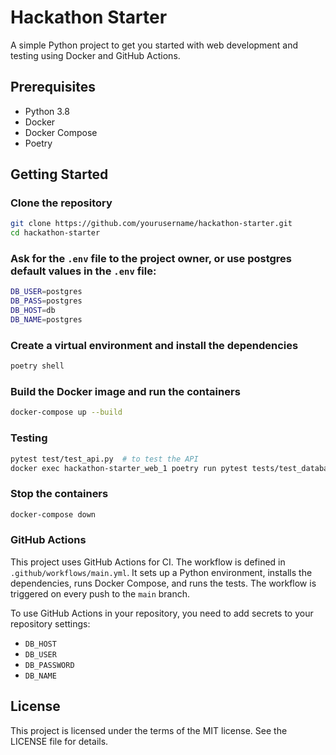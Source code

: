 # Hackathon Starter

A simple Python project to get you started with web development and testing using Docker and GitHub Actions.

## Prerequisites

- Python 3.8
- Docker
- Docker Compose
- Poetry

## Getting Started
### Clone the repository

```bash
git clone https://github.com/yourusername/hackathon-starter.git
cd hackathon-starter
```

### Ask for the `.env` file to the project owner, or use postgres default values in the `.env` file:

```bash
DB_USER=postgres
DB_PASS=postgres
DB_HOST=db
DB_NAME=postgres
```

### Create a virtual environment and install the dependencies

```bash
poetry shell 
```

### Build the Docker image and run the containers

```bash
docker-compose up --build
```

### Testing
```bash
pytest test/test_api.py  # to test the API
docker exec hackathon-starter_web_1 poetry run pytest tests/test_database.py  # to test the database inside the container
```

### Stop the containers

```bash
docker-compose down
```

### GitHub Actions
This project uses GitHub Actions for CI. 
The workflow is defined in `.github/workflows/main.yml`. 
It sets up a Python environment, installs the dependencies, runs Docker Compose, and runs the tests.
The workflow is triggered on every push to the `main` branch.

To use GitHub Actions in your repository, you need to add secrets to your repository settings:
- `DB_HOST`
- `DB_USER`
- `DB_PASSWORD`
- `DB_NAME`

## License
This project is licensed under the terms of the MIT license. See the LICENSE file for details.
